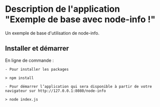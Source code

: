 # Description de l'application "Exemple de base avec node-info !"

Un exemple de base d'utilisation de node-info.

## Installer et démarrer

En ligne de commande :

```
- Pour installer les packages
```
    > npm install
```
- Pour démarrer l’application qui sera disponible à partir de votre navigateur sur http://127.0.0.1:8080/node-info
```
    > node index.js
